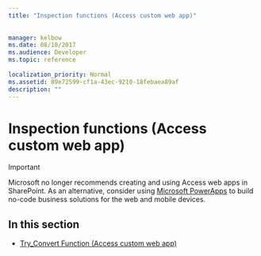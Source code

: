```yaml
---
title: "Inspection functions (Access custom web app)"
 
 
manager: kelbow
ms.date: 08/18/2017
ms.audience: Developer
ms.topic: reference
  
localization_priority: Normal
ms.assetid: 89e72599-cf1a-43ec-9210-18febaea89af
description: ""
---
```


# Inspection functions (Access custom web app)

> [!IMPORTANT]
> Microsoft no longer recommends creating and using Access web apps in SharePoint. As an alternative, consider using [Microsoft PowerApps](https://powerapps.microsoft.com/en-us/) to build no-code business solutions for the web and mobile devices. 
  
## In this section

- [Try_Convert Function (Access custom web app)](try_convert-function-access-custom-web-app.md)
    

